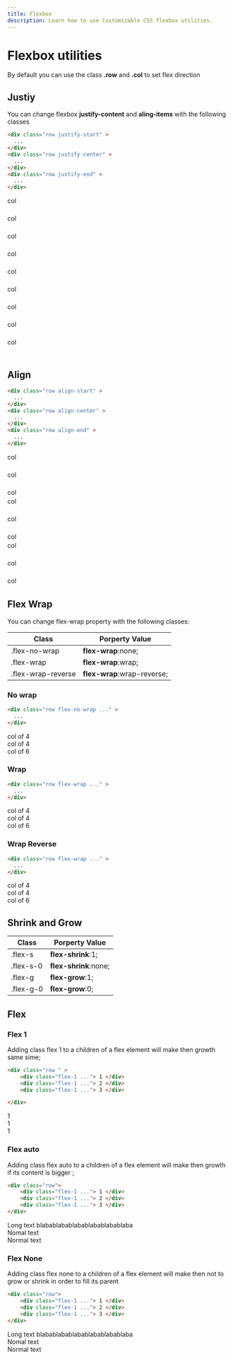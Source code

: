 ```yaml
---
title: Flexbox
description: Learn how to use Customizable CSS flexbox utilities.
---
```

# Flexbox utilities

By default you can use the class **.row** and **.col** to set flex direction

## Justiy 

You can change flexbox **justify-content** and **aling-items** with the following classes


```html
<div class="row justify-start" >
  ...           
</div>
<div class="row justify-center" >
  ...               
</div>
<div class="row justify-end" >
  ...                 
</div>
```

<div class="row b justify-start mb-4 p-4">
  <div class="col col-w-1 b p-2" style="height:40px">col</div>
  <div class="col col-w-1 b p-2"style="height:40px">col</div>
  <div class="col col-w-1 b p-2"style="height:40px">col</div>
</div>
<div class="row b justify-center mb-4 p-4">
  <div class="col col-w-1 b p-2" style="height:40px"> col </div>
  <div class="col col-w-1 b p-2"style="height:40px"> col </div>
  <div class="col col-w-1 b p-2"style="height:40px"> col </div>
</div>
<div class="row b justify-end mb-4 p-4">
  <div class="col col-w-1 b p-2" style="height:40px"> col </div>
  <div class="col col-w-1 b p-2"style="height:40px"> col </div>
  <div class="col col-w-1 b p-2"style="height:40px"> col </div>
</div>

## Align

```html
<div class="row align-start" >
  ...           
</div>
<div class="row align-center" >
  ...               
</div>
<div class="row align-end" >
  ...                 
</div>
```
<div class="row b align-start mt-4 p-4" style="height: 100px;">
  <div class="col col-w-1 b p-2" style="height:40px"> col </div>
  <div class="col col-w-1 b p-2"style="height:40px"> col </div>
  <div class="col col-w-1 b p-2"style="height:40px"> col </div>
</div>
<div class="row b align-center mt-4 p-4" style="height: 100px;">
  <div class="col col-w-1 b p-2" style="height:40px"> col </div>
  <div class="col col-w-1 b p-2"style="height:40px"> col </div>
  <div class="col col-w-1 b p-2"style="height:40px"> col </div>
</div>
<div class="row b align-end my-4 p-4" style="height: 100px;">
  <div class="col col-w-1 b p-2" style="height:40px"> col </div>
  <div class="col col-w-1 b p-2"style="height:40px"> col </div>
  <div class="col col-w-1 b p-2"style="height:40px"> col </div>
</div>

## Flex Wrap

You can change flex-wrap property with the following classes:

<table class="table-with-border my-4">
  <thead>
      <th>
          Class
      </th>
      <th>
          Porperty Value
      </th>
  </thead>
  <tbody>
      <tr>
          <td class="bold">
              .flex-no-wrap
          </td>
          <td>
              <b>flex-wrap</b>:none;
          </td>  
      </tr>
      <tr>
          <td class="bold">
              .flex-wrap
          </td>
          <td>
              <b>flex-wrap</b>:wrap;
          </td>  
      </tr>
      <tr>
          <td class="bold">
              .flex-wrap-reverse
          </td>
          <td>
              <b>flex-wrap</b>:wrap-reverse;
          </td>  
      </tr>
  </tbody>
</table>

###  No wrap

```html
<div class="row flex-no-wrap ..." >
  ...
</div>
```
<div class="row my-4 b p-4 flex-no-wrap overflow-hidden" >
  <div class="col col-w-4 b p-2"> col of 4 </div>
  <div class="col col-w-4 b p-2"> col of 4 </div>
  <div class="col col-w-6 w-2/3 b p-2"> col of 6  </div>
</div>

###  Wrap

```html
<div class="row flex-wrap ..." >
  ...
</div>
```
<div class="row b my-4 p-4 flex-wrap overflow-hidden" >
   <div class="col col-w-4 b p-2"> col of 4 </div>
  <div class="col col-w-4 b p-2"> col of 4 </div>
  <div class="col col-w-6 w-2/3 b p-2"> col of 6  </div>
</div>

###  Wrap Reverse

```html
<div class="row flex-wrap ..." >
  ...
</div>
```
<div class="row b my-4 p-4 flex-wrap-reverse overflow-hidden" >
   <div class="col col-w-4 b p-2"> col of 4 </div>
  <div class="col col-w-4 b p-2"> col of 4 </div>
  <div class="col col-w-6 w-2/3 b p-2"> col of 6  </div>
</div>

## Shrink and Grow

<table class="table-with-border my-4">
  <thead>
      <th>
          Class
      </th>
      <th>
          Porperty Value
      </th>
  </thead>
  <tbody>
      <tr>
          <td class="bold">
              .flex-s
          </td>
          <td>
              <b>flex-shrink</b>:1;
          </td>  
      </tr>
      <tr>
          <td class="bold">
              .flex-s-0
          </td>
          <td>
              <b>flex-shrink</b>:none;
          </td>  
      </tr>
      <tr>
          <td class="bold">
              .flex-g
          </td>
          <td>
              <b>flex-grow</b>:1;
          </td>  
      </tr>
      <tr>
          <td class="bold">
            .flex-g-0
          </td>
          <td>
              <b>flex-grow</b>:0;
          </td>  
      </tr>
  </tbody>
</table>

## Flex 

### Flex 1

Adding class flex 1  to a children of a flex element will make then growth same sime;
```html
<div class="row " >
    <div class="flex-1 ..."> 1 </div>
    <div class="flex-1 ..."> 2 </div>
    <div class="flex-1 ..."> 3 </div>

</div>
```
<div class="row b my-4 p-4 flex-wrap-reverse overflow-hidden" >
   <div class=" flex-1 b p-2"> 1 </div>
  <div class=" flex-1 b p-2"> 1 </div>
  <div class=" flex-1 w-2/3 b p-2"> 1  </div>
</div>

### Flex auto

Adding class flex auto  to a children of a flex element will make then growth if its content is bigger ;
```html
<div class="row">
    <div class="flex-1 ..."> 1 </div>
    <div class="flex-1 ..."> 2 </div>
    <div class="flex-1 ..."> 3 </div>
</div>
```
<div class="row b my-4 p-4 flex-wrap-reverse overflow-hidden" >
   <div class="flex-auto b p-2"> Long text blabablabablabablabablabablaba  </div>
  <div class="flex-auto b p-2"> Nomal text </div>
  <div class="flex-auto b p-2"> Normal text  </div>
</div>

### Flex None

Adding class flex none  to a children of a flex element will make then not to grow or shrink in order to fill its parent
```html
<div class="row">
    <div class="flex-1 ..."> 1 </div>
    <div class="flex-1 ..."> 2 </div>
    <div class="flex-1 ..."> 3 </div>
</div>
```
<div class="row b my-4 p-4 flex-wrap-reverse overflow-hidden" >
  <div class="flex-none b p-2"> Long text blabablabablabablabablabablaba  </div>
  <div class="flex-none b p-2"> Nomal text </div>
  <div class="flex-none b p-2"> Normal text  </div>
</div>

